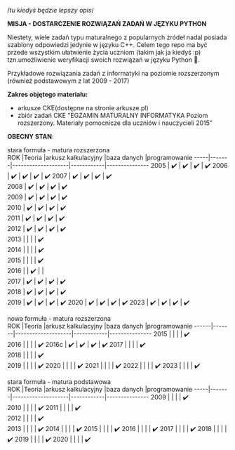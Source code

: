 /*tu kiedyś będzie lepszy opis*/

<b>MISJA - DOSTARCZENIE ROZWIĄZAŃ ZADAŃ W JĘZYKU PYTHON</b>

Niestety, wiele zadań typu maturalnego z popularnych żródeł nadal posiada szablony odpowiedzi jedynie w języku C++. Celem tego repo ma być przede wszystkim ułatwienie życia uczniom (takim jak ja kiedyś :p) tzn.umożliwienie weryfikacji swoich rozwiązań w języku Python 🐍.

Przykładowe rozwiązania zadań z informatyki na poziomie rozszerzonym (również podstawowym z lat 2009 - 2017)

<b>Zakres objętego materiału: </b>
- arkusze CKE(dostępne na stronie arkusze.pl)
- zbiór zadań CKE "EGZAMIN MATURALNY INFORMATYKA Poziom rozszerzony. Materiały pomocnicze dla uczniów i nauczycieli 2015"


<b>OBECNY STAN</b>:

stara formuła - matura rozszerzona				
ROK	 |Teoria |arkusz kalkulacyjny |baza danych |programowanie
-----|-------|--------------------|------------|---------------
2005 |  ✔️   |        ✔️      		|			✔️     |		  ✔️
2006 |  ✔️	 |          ✔️    		|			 ✔️    |		  ✔️
2007 |  ✔️  |           ✔️       |		 ✔️      |		  ✔️			  
2008 |   ✔️  |         ✔️ 		    |			   ✔️  |		  ✔️			  
2009 |   ✔️		 |         ✔️     			|			  ✔️     |		  ✔️			  
2010 |   ✔️		 |        ✔️      			|			 ✔️      |		  ✔️		  
2011 |   	✔️	 |         ✔️     			|			 ✔️      |		  ✔️			  	
2012 |   ✔️		 |           ✔️   			|			   ✔️    |		  ✔️		  
2013 |   		 |              			|			       |		  ✔️	  
2014 |   		 |              			|			       |		  ✔️	  	
2015 |   		 |              			|			       |		  ✔️	  
2016 |   		 |          ✔️    			|			       |		 
2017 |  ✔️	 		 |              ✔️				|			  ✔️	     |		  ✔️			  	
2018 |  ✔️ 		 |           ✔️   			|			  ✔️     |		  ✔️	  
2019 |  ✔️ 		 |            ✔️  			|			  ✔️     |		  ✔️
2020 |  ✔️ 		 |          ✔️    			|			   ✔️    |		  ✔️
2023 |   	✔️	 |       ✔️       			|			✔️       |		  ✔️

nowa formuła - matura rozszerzona				
ROK	  |Teoria |arkusz kalkulacyjny |baza danych |programowanie
------|-------|--------------------|------------|---------------
2015  |   		|              			 |			      |		  ✔️	  
2016  |   		|              			 |			      |		  ✔️
2016c |  ✔️	|        ✔️ 		     |		✔️	    |		  ✔️
2017  |   		|              			 |			      |		  ✔️		  	
2018  |   		|              			 |			      |		  ✔️  
2019  |   		|              			 |			      |		  ✔️
2020  |   		|              			 |			      |		  ✔️
2021  |   		|              			 |			      |		  ✔️
2022  |   		|              			 |			      |		  ✔️
2023  |   		|              			 |			      |		  ✔️

stara formuła - matura podstawowa		
ROK	 |Teoria |arkusz kalkulacyjny |baza danych |programowanie
-----|-------|--------------------|------------|---------------
2009 |   		 |              			|			       |		  ✔️	  
2010 |   		 |              			|			       |		  ✔️
2011 |   		 |              			|			       |		  ✔️			  	
2012 |   		 |              			|			       |		  ✔️	  
2013 |   		 |              			|			       |		  ✔️
2014 |   		 |              			|			       |		  ✔️
2015 |   		 |              			|			       |		  ✔️
2016 |   		 |              			|			       |		  ✔️
2017 |   		 |              			|			       |		  ✔️
2018 |   		 |              			|			       |		  ✔️
2019 |   		 |              			|			       |		  ✔️
2020 |   		 |              			|			       |		  ✔️

